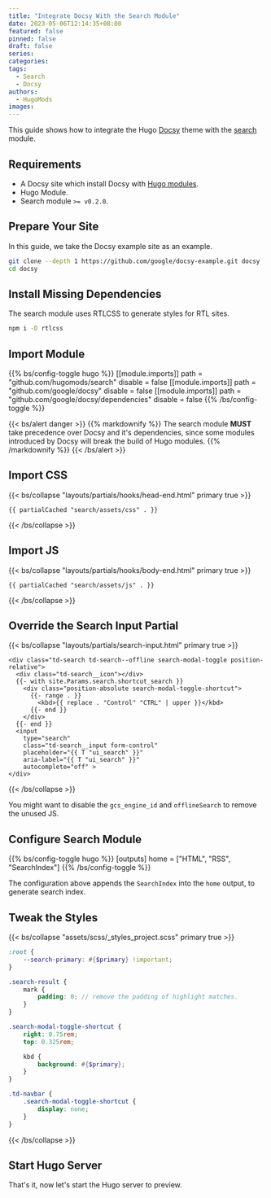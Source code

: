 ```yaml
---
title: "Integrate Docsy With the Search Module"
date: 2023-05-06T12:14:35+08:00
featured: false
pinned: false
draft: false
series:
categories:
tags:
  - Search
  - Docsy
authors:
  - HugoMods
images:
---
```


This guide shows how to integrate the Hugo [Docsy](https://www.docsy.dev/) theme with the [search](https://search.hugomods.com/) module.

<!--more-->

## Requirements

- A Docsy site which install Docsy with [Hugo modules](https://www.docsy.dev/docs/get-started/docsy-as-module/).
- Hugo Module.
- Search module `>= v0.2.0`.

## Prepare Your Site

In this guide, we take the Docsy example site as an example.

```sh
git clone --depth 1 https://github.com/google/docsy-example.git docsy
cd docsy
```

## Install Missing Dependencies

The search module uses RTLCSS to generate styles for RTL sites.

```sh
npm i -D rtlcss
```

## Import Module

{{% bs/config-toggle hugo %}}
[[module.imports]]
  path = "github.com/hugomods/search"
  disable = false
[[module.imports]]
  path = "github.com/google/docsy"
  disable = false
[[module.imports]]
  path = "github.com/google/docsy/dependencies"
  disable = false
{{% /bs/config-toggle %}}

{{< bs/alert danger >}}
{{% markdownify %}}
The search module **MUST** take precedence over Docsy and it's dependencies, since some modules introduced by Docsy will break the build of Hugo modules.
{{% /markdownify %}}
{{< /bs/alert >}}

## Import CSS

{{< bs/collapse "layouts/partials/hooks/head-end.html" primary true >}}
```go-html-template
{{ partialCached "search/assets/css" . }}
```
{{< /bs/collapse >}}

## Import JS

{{< bs/collapse "layouts/partials/hooks/body-end.html" primary true >}}
```go-html-template
{{ partialCached "search/assets/js" . }}
```
{{< /bs/collapse >}}

## Override the Search Input Partial

{{< bs/collapse "layouts/partials/search-input.html" primary true >}}
```go-html-template
<div class="td-search td-search--offline search-modal-toggle position-relative">
  <div class="td-search__icon"></div>
  {{- with site.Params.search.shortcut_search }}
    <div class="position-absolute search-modal-toggle-shortcut">
      {{- range . }}
        <kbd>{{ replace . "Control" "CTRL" | upper }}</kbd>
      {{- end }}
    </div>
  {{- end }}
  <input
    type="search"
    class="td-search__input form-control"
    placeholder="{{ T "ui_search" }}"
    aria-label="{{ T "ui_search" }}"
    autocomplete="off" >
</div>
```
{{< /bs/collapse >}}

You might want to disable the `gcs_engine_id` and `offlineSearch` to remove the unused JS.

## Configure Search Module

{{% bs/config-toggle hugo %}}
[outputs]
home = ["HTML", "RSS", "SearchIndex"]
{{% /bs/config-toggle %}}

The configuration above appends the `SearchIndex` into the `home` output, to generate search index.

## Tweak the Styles

{{< bs/collapse "assets/scss/_styles_project.scss" primary true >}}
```scss
:root {
    --search-primary: #{$primary} !important;
}

.search-result {
    mark {
        padding: 0; // remove the padding of highlight matches.
    }
}

.search-modal-toggle-shortcut {
    right: 0.75rem;
    top: 0.325rem;

    kbd {
        background: #{$primary};
    }
}

.td-navbar {
    .search-modal-toggle-shortcut {
        display: none;
    }
}
```
{{< /bs/collapse >}}

## Start Hugo Server

That's it, now let's start the Hugo server to preview.
